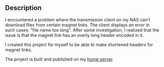 ## Description

I encountered a problem where the transmission client on my NAS 
can't download files from certain magnet links. 
The client displays an error in such cases: "file name too long". 
After some investigation, I realized that the issue is that the magnet link 
has an overly long header encoded in it. 

I created this project for myself to be able to make shortened headers for magnet links.

The project is built and published on my [home server](https://magnet.pentusha.com).